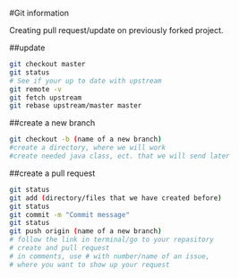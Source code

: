#Git information 

Creating pull request/update on previously forked project.

##update
````bash
git checkout master
git status 
# See if your up to date with upstream
git remote -v 
git fetch upstream
git rebase upstream/master master 
````
##create a new branch
````bash
git checkout -b (name of a new branch)
#create a directory, where we will work
#create needed java class, ect. that we will send later
````
##create a pull request
````bash
git status
git add (directory/files that we have created before)
git status
git commit -m "Commit message"
git status
git push origin (name of a new branch)
# follow the link in terminal/go to your repasitory
# create and pull request
# in comments, use # with number/name of an issue, 
# where you want to show up your request
````

